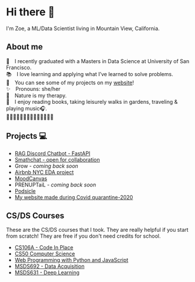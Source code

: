 # Hi there 👋

I'm Zoe, a ML/Data Scientist living in Mountain View, California.

## About me

🌱&emsp;I recently graduated with a Masters in Data Science at University of San Francisco.<br>
📚&emsp;I love learning and applying what I’ve learned to solve problems.<br>
👀&emsp;You can see some of my projects on my [website](https://zoelesv.github.io)!<br>
✨&emsp;Pronouns: she/her<br>
🧘&emsp;Nature is my therapy.<br>
🎈&emsp;I enjoy reading books, taking leisurely walks in gardens, traveling & playing music🎧.<br>
🌻🌻🌻🌻🌻🌻🌻🌻🌻🌻🌻🌻🌻🌻

## Projects 💻

* [RAG Discord Chatbot - FastAPI](https://github.com/zoelesv/notorious-r-a-g)
* [Smathchat - open for collaboration](https://github.com/zoelesv/Smathchat)
* Grow - *coming back soon*
* [Airbnb NYC EDA project](https://zoelesv.github.io/airbnbnyc/)
* [MoodCanvas](https://moodcanvas.me/)
* PRENUPTaiL - *coming back soon*
* [Podsicle](https://podsicle.vercel.app/)
* [My website made during Covid quarantine-2020](https://zoelesv.github.io/sayhi/)

## CS/DS Courses

These are the CS/DS courses that I took. They are really helpful if you start from scratch! They are free if you don't need credits for school.
* [CS106A - Code In Place](https://codeinplace.stanford.edu)
* [CS50 Computer Science](https://cs50.harvard.edu/x)
* [Web Programming with Python and JavaScript](https://cs50.harvard.edu/web)
* [MSDS692 - Data Acquisition](https://github.com/parrt/msds692/tree/f9a24f3ff7794c5f47fd7e2ee878ecd67c13a455)
* [MSDS631 - Deep Learning](https://github.com/USFCA-MSDS/MSDS-631)




